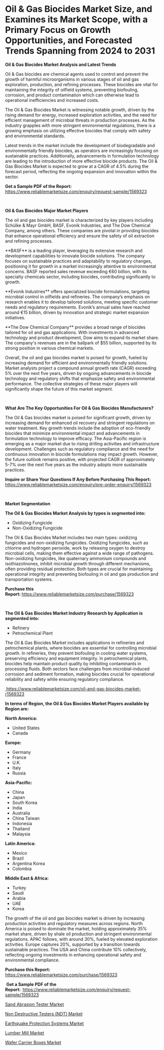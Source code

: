 <p><h1>Oil & Gas Biocides Market Size, and Examines its Market Scope, with a Primary Focus on Growth Opportunities, and Forecasted Trends Spanning from 2024 to 2031</h1></p><p><strong>Oil & Gas Biocides Market Analysis and Latest Trends</strong></p>
<p><p>Oil & Gas biocides are chemical agents used to control and prevent the growth of harmful microorganisms in various stages of oil and gas exploration, production, and refining processes. These biocides are vital for maintaining the integrity of oilfield systems, preventing biofouling, corrosion, and product contamination which can otherwise lead to operational inefficiencies and increased costs.</p><p>The Oil & Gas Biocides Market is witnessing notable growth, driven by the rising demand for energy, increased exploration activities, and the need for efficient management of microbial threats in production processes. As the industry grapples with more stringent environmental regulations, there is a growing emphasis on utilizing effective biocides that comply with safety and environmental standards.</p><p>Latest trends in the market include the development of biodegradable and environmentally friendly biocides, as operators are increasingly focusing on sustainable practices. Additionally, advancements in formulation technology are leading to the introduction of more effective biocide products. The Oil & Gas Biocides Market is expected to grow at a CAGR of 4.5% during the forecast period, reflecting the ongoing expansion and innovation within the sector.</p></p>
<p><strong>Get a Sample PDF of the Report:&nbsp;</strong> <a href="https://www.reliablemarketsize.com/enquiry/request-sample/1569323?utm_campaign=1553&utm_medium=2&utm_source=Github&utm_content=ia&utm_term=14102024&utm_id=oil-gas-biocides">https://www.reliablemarketsize.com/enquiry/request-sample/1569323</a></p>
<p>&nbsp;</p>
<p><strong>Oil & Gas Biocides Major Market Players</strong></p>
<p><p>The oil and gas biocides market is characterized by key players including Schülke & Mayr GmbH, BASF, Evonik Industries, and The Dow Chemical Company, among others. These companies are pivotal in providing biocides that enhance operational efficiency and ensure the safety of oil extraction and refining processes.</p><p>**BASF** is a leading player, leveraging its extensive research and development capabilities to innovate biocide solutions. The company focuses on sustainable practices and adaptability to regulatory changes, positioning it for growth in a market increasingly attentive to environmental concerns. BASF reported sales revenue exceeding €60 billion, with its specialty chemicals sector, including biocides, contributing significantly to growth.</p><p>**Evonik Industries** offers specialized biocide formulations, targeting microbial control in oilfields and refineries. The company’s emphasis on research enables it to develop tailored solutions, meeting specific customer needs and regulatory requirements. Evonik’s annual sales have reached around €15 billion, driven by innovation and strategic market expansion initiatives.</p><p>**The Dow Chemical Company** provides a broad range of biocides tailored for oil and gas applications. With investments in advanced technology and product development, Dow aims to expand its market share. The company's revenues are in the ballpark of $55 billion, supported by its strong position in various chemical markets.</p><p>Overall, the oil and gas biocides market is poised for growth, fueled by increasing demand for efficient and environmentally friendly solutions. Market analysts project a compound annual growth rate (CAGR) exceeding 5% over the next five years, driven by ongoing advancements in biocide technology and regulatory shifts that emphasize safety and environmental performance. The collective strategies of these major players will significantly shape the future of this market segment.</p></p>
<p>&nbsp;</p>
<p><strong>What Are The Key Opportunities For Oil & Gas Biocides Manufacturers?</strong></p>
<p><p>The Oil & Gas biocides market is poised for significant growth, driven by increasing demand for enhanced oil recovery and stringent regulations on water treatment. Key growth trends include the adoption of eco-friendly biocides that minimize environmental impact and advancements in formulation technology to improve efficacy. The Asia-Pacific region is emerging as a major market due to rising drilling activities and infrastructure development. Challenges such as regulatory compliance and the need for continuous innovation in biocide formulations may impact growth. However, the future outlook remains positive, with projected CAGR of approximately 5-7% over the next five years as the industry adopts more sustainable practices.</p></p>
<p><strong>Inquire or Share Your Questions If Any Before Purchasing This Report:</strong> <a href="https://www.reliablemarketsize.com/enquiry/pre-order-enquiry/1569323?utm_campaign=1553&utm_medium=2&utm_source=Github&utm_content=ia&utm_term=14102024&utm_id=oil-gas-biocides">https://www.reliablemarketsize.com/enquiry/pre-order-enquiry/1569323</a></p>
<p>&nbsp;</p>
<p><strong>Market Segmentation</strong></p>
<p><strong>The Oil & Gas Biocides Market Analysis by types is segmented into:</strong></p>
<p><ul><li>Oxidizing Fungicide</li><li>Non-Oxidizing Fungicide</li></ul></p>
<p><p>The Oil & Gas Biocides Market includes two main types: oxidizing fungicides and non-oxidizing fungicides. Oxidizing fungicides, such as chlorine and hydrogen peroxide, work by releasing oxygen to destroy microbial cells, making them effective against a wide range of pathogens. Non-oxidizing fungicides, like quaternary ammonium compounds and isothiazolinones, inhibit microbial growth through different mechanisms, often providing residual protection. Both types are crucial for maintaining operational integrity and preventing biofouling in oil and gas production and transportation systems.</p></p>
<p><strong>Purchase this Report:&nbsp;</strong><a href="https://www.reliablemarketsize.com/purchase/1569323?utm_campaign=1553&utm_medium=2&utm_source=Github&utm_content=ia&utm_term=14102024&utm_id=oil-gas-biocides">https://www.reliablemarketsize.com/purchase/1569323</a></p>
<p>&nbsp;</p>
<p><strong>The Oil & Gas Biocides Market Industry Research by Application is segmented into:</strong></p>
<p><ul><li>Refinery</li><li>Petrochemical Plant</li></ul></p>
<p><p>The Oil & Gas Biocides Market includes applications in refineries and petrochemical plants, where biocides are essential for controlling microbial growth. In refineries, they prevent biofouling in cooling water systems, preserving efficiency and equipment integrity. In petrochemical plants, biocides help maintain product quality by inhibiting contaminants in processing fluids. Both sectors face challenges from microbial-induced corrosion and sediment formation, making biocides crucial for operational reliability and safety while ensuring regulatory compliance.</p></p>
<p><a href="https://www.reliablemarketsize.com/oil-and-gas-biocides-market-r1569323?utm_campaign=1553&utm_medium=2&utm_source=Github&utm_content=ia&utm_term=14102024&utm_id=oil-gas-biocides">&nbsp;https://www.reliablemarketsize.com/oil-and-gas-biocides-market-r1569323</a></p>
<p><strong>In terms of Region, the Oil & Gas Biocides Market Players available by Region are:</strong></p>
<p>
    <p> <strong> North America: </strong>
        <ul>
            <li>United States</li>
            <li>Canada</li>
        </ul>
        </p> 
    <p> <strong> Europe: </strong>
        <ul>
            <li>Germany</li>
            <li>France</li>
            <li>U.K.</li>
            <li>Italy</li>
            <li>Russia</li>
        </ul>
        </p> 
    <p> <strong> Asia-Pacific: </strong>
        <ul>
            <li>China</li>
            <li>Japan</li>
            <li>South Korea</li>
            <li>India</li>
            <li>Australia</li>
            <li>China Taiwan</li>
            <li>Indonesia</li>
            <li>Thailand</li>
            <li>Malaysia</li>
        </ul>
        </p> 
    <p> <strong> Latin America: </strong>
        <ul>
            <li>Mexico</li>
            <li>Brazil</li>
            <li>Argentina Korea</li>
            <li>Colombia</li>
        </ul>
        </p> 
    <p> <strong> Middle East & Africa: </strong>
        <ul>
            <li>Turkey</li>
            <li>Saudi</li>
            <li>Arabia</li>
            <li>UAE</li>
            <li>Korea</li>
        </ul>
    </p>
    </p>
<p><p>The growth of the oil and gas biocides market is driven by increasing production activities and regulatory measures across regions. North America is poised to dominate the market, holding approximately 35% market share, driven by shale oil production and stringent environmental regulations. APAC follows, with around 30%, fueled by elevated exploration activities. Europe captures 20%, supported by a transition towards sustainable practices. The USA and China contribute 10% collectively, reflecting ongoing investments in enhancing operational safety and environmental compliance.</p></p>
<p><strong>Purchase this Report: </strong><a href="https://www.reliablemarketsize.com/purchase/1569323?utm_campaign=1553&utm_medium=2&utm_source=Github&utm_content=ia&utm_term=14102024&utm_id=oil-gas-biocides">https://www.reliablemarketsize.com/purchase/1569323</a></p>
<p>&nbsp;<strong>Get a Sample PDF of the Report:&nbsp;&nbsp;</strong><a href="https://www.reliablemarketsize.com/enquiry/request-sample/1569323?utm_campaign=1553&utm_medium=2&utm_source=Github&utm_content=ia&utm_term=14102024&utm_id=oil-gas-biocides">https://www.reliablemarketsize.com/enquiry/request-sample/1569323</a></p>
<p><strong></strong></p>
<p><p><a href="https://github.com/alvar1lavfo/Market-Research-Report-List-1/blob/main/sand-abrasion-tester-market.md?utm_campaign=1553&utm_medium=2&utm_source=Github&utm_content=ia&utm_term=14102024&utm_id=oil-gas-biocides">Sand Abrasion Tester Market</a></p><p><a href="https://github.com/lesavftol/Market-Research-Report-List-1/blob/main/non-destructive-testers-ndt-market.md?utm_campaign=1553&utm_medium=2&utm_source=Github&utm_content=ia&utm_term=14102024&utm_id=oil-gas-biocides">Non Destructive Testers (NDT) Market</a></p><p><a href="https://www.linkedin.com/pulse/emerging-earthquake-protection-systems-market-opportunities-rb2dc?trk=public_post_embed_feed-article-content&utm_campaign=1553&utm_medium=2&utm_source=Github&utm_content=ia&utm_term=14102024&utm_id=oil-gas-biocides">Earthquake Protection Systems Market</a></p><p><a href="https://www.linkedin.com/pulse/lumber-mill-industry-forecast-market-shifts-strategic-imperatives-3haec?trk=public_post_embed_feed-article-content&utm_campaign=1553&utm_medium=2&utm_source=Github&utm_content=ia&utm_term=14102024&utm_id=oil-gas-biocides">Lumber Mill Market</a></p><p><a href="https://www.linkedin.com/pulse/wafer-carrier-boxes-market-size-share-analysis-growth-yzsac?trk=public_post_embed_feed-article-content&utm_campaign=1553&utm_medium=2&utm_source=Github&utm_content=ia&utm_term=14102024&utm_id=oil-gas-biocides">Wafer Carrier Boxes Market</a></p></p>